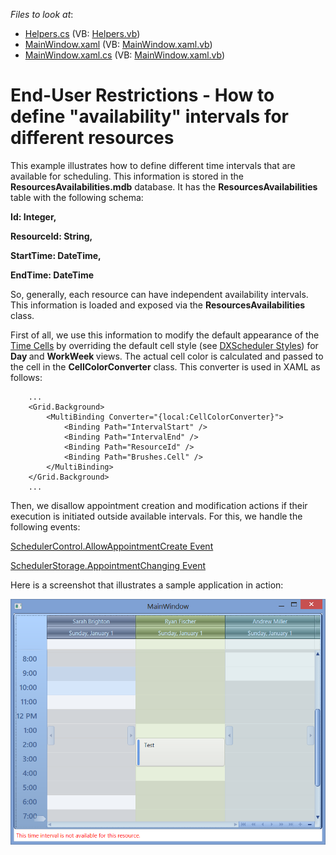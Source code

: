 <!-- default file list -->
*Files to look at*:

* [Helpers.cs](./CS/Helpers.cs) (VB: [Helpers.vb](./VB/Helpers.vb))
* [MainWindow.xaml](./CS/MainWindow.xaml) (VB: [MainWindow.xaml.vb](./VB/MainWindow.xaml.vb))
* [MainWindow.xaml.cs](./CS/MainWindow.xaml.cs) (VB: [MainWindow.xaml.vb](./VB/MainWindow.xaml.vb))
<!-- default file list end -->
# End-User Restrictions - How to define "availability" intervals for different resources


<p>This example illustrates how to define different time intervals that are available for scheduling. This information is stored in the <strong>ResourcesAvailabilities.mdb</strong> database. It has the <strong>ResourcesAvailabilities </strong>table with the following schema:</p><p></p><p><strong>Id: Integer, </strong></p><p><strong>ResourceId: String, </strong></p><p><strong>StartTime: DateTime, </strong></p><p><strong>EndTime: DateTime</strong></p><p></p><p>So, generally, each resource can have independent availability intervals. This information is loaded and exposed via the <strong>ResourcesAvailabilities </strong>class.</p><p></p><p>First of all, we use this information to modify the default appearance of the <a href="http://documentation.devexpress.com/#WPF/CustomDocument8725">Time Cells</a> by overriding the default cell style (see <a href="http://documentation.devexpress.com/#WPF/CustomDocument8923">DXScheduler Styles</a>) for <strong>Day </strong>and <strong>WorkWeek </strong>views. The actual cell color is calculated and passed to the cell in the <strong>CellColorConverter</strong> class. This converter is used in XAML as follows:</p><p></p>

```xaml
    ...
    <Grid.Background>
        <MultiBinding Converter="{local:CellColorConverter}">
            <Binding Path="IntervalStart" />
            <Binding Path="IntervalEnd" />
            <Binding Path="ResourceId" />
            <Binding Path="Brushes.Cell" />
        </MultiBinding>
    </Grid.Background>
    ...
```

<p></p><p>Then, we disallow appointment creation and modification actions if their execution is initiated outside available intervals. For this, we handle the following events:</p><p></p><p><a href="http://documentation.devexpress.com/#WPF/DevExpressXpfSchedulerSchedulerControl_AllowAppointmentCreatetopic">SchedulerControl.AllowAppointmentCreate Event</a></p><p><a href="http://documentation.devexpress.com/#WPF/DevExpressXpfSchedulerSchedulerStorage_AppointmentChangingtopic">SchedulerStorage.AppointmentChanging Event</a></p><p></p><p>Here is a screenshot that illustrates a sample application in action:</p><p></p><p><img src="https://raw.githubusercontent.com/DevExpress-Examples/end-user-restrictions-how-to-define-availability-intervals-for-different-resources-e4673/15.2.4+/media/2e6b306c-fedf-4b06-afdd-305ca92d1422.png"></p>

<br/>


